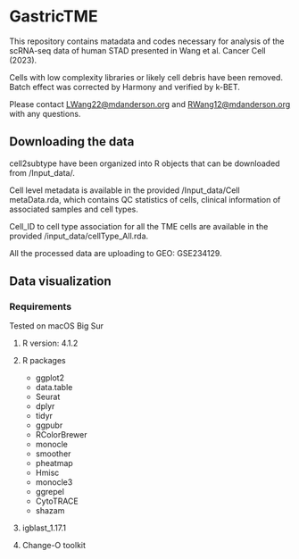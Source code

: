# GastricTME

This repository contains matadata and codes necessary for analysis of the scRNA-seq data of human STAD presented in Wang et al. Cancer Cell (2023). 

Cells with low complexity libraries or likely cell debris have been removed. Batch effect was corrected by Harmony and verified by k-BET. 

Please contact LWang22@mdanderson.org and RWang12@mdanderson.org with any questions.



## Downloading the data

cell2subtype have been organized into R objects that can be downloaded from /Input_data/.

Cell level metadata is available in the provided /Input_data/Cell metaData.rda, which contains QC statistics of cells, clinical information of associated samples and cell types. 

Cell_ID to cell type association for all the TME cells are available in the provided /input_data/cellType_All.rda.

All the processed data are uploading to GEO: GSE234129.

## Data visualization

### Requirements

Tested on macOS Big Sur

1. R version: 4.1.2
2. R packages
   - ggplot2
   - data.table
   - Seurat
   - dplyr
   - tidyr
   - ggpubr
   - RColorBrewer
   - monocle
   - smoother
   - pheatmap
   - Hmisc
   - monocle3
   - ggrepel
   - CytoTRACE
   - shazam

3. igblast_1.17.1
4. Change-O toolkit
